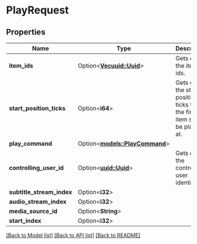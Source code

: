 # PlayRequest

## Properties

Name | Type | Description | Notes
------------ | ------------- | ------------- | -------------
**item_ids** | Option<[**Vec<uuid::Uuid>**](uuid::Uuid.md)> | Gets or sets the item ids. | [optional]
**start_position_ticks** | Option<**i64**> | Gets or sets the start position ticks that the first item should be played at. | [optional]
**play_command** | Option<[**models::PlayCommand**](PlayCommand.md)> |  | [optional]
**controlling_user_id** | Option<[**uuid::Uuid**](uuid::Uuid.md)> | Gets or sets the controlling user identifier. | [optional]
**subtitle_stream_index** | Option<**i32**> |  | [optional]
**audio_stream_index** | Option<**i32**> |  | [optional]
**media_source_id** | Option<**String**> |  | [optional]
**start_index** | Option<**i32**> |  | [optional]

[[Back to Model list]](../README.md#documentation-for-models) [[Back to API list]](../README.md#documentation-for-api-endpoints) [[Back to README]](../README.md)


